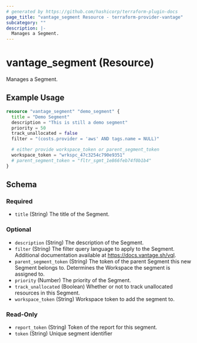 ```yaml
---
# generated by https://github.com/hashicorp/terraform-plugin-docs
page_title: "vantage_segment Resource - terraform-provider-vantage"
subcategory: ""
description: |-
  Manages a Segment.
---
```


# vantage_segment (Resource)

Manages a Segment.

## Example Usage

```terraform
resource "vantage_segment" "demo_segment" {
  title = "Demo Segment"
  description = "This is still a demo segment"
  priority = 50
  track_unallocated = false
  filter = "(costs.provider = 'aws' AND tags.name = NULL)"

  # either provide workspace_token or parent_segment_token
  workspace_token = "wrkspc_47c3254c790e9351"
  # parent_segment_token = "fltr_sgmt_1e866feb74f0b1b4"
}
```

<!-- schema generated by tfplugindocs -->
## Schema

### Required

- `title` (String) The title of the Segment.

### Optional

- `description` (String) The description of the Segment.
- `filter` (String) The filter query language to apply to the Segment. Additional documentation available at https://docs.vantage.sh/vql.
- `parent_segment_token` (String) The token of the parent Segment this new Segment belongs to. Determines the Workspace the segment is assigned to.
- `priority` (Number) The priority of the Segment.
- `track_unallocated` (Boolean) Whether or not to track unallocated resources in this Segment.
- `workspace_token` (String) Workspace token to add the segment to.

### Read-Only

- `report_token` (String) Token of the report for this segment.
- `token` (String) Unique segment identifier


